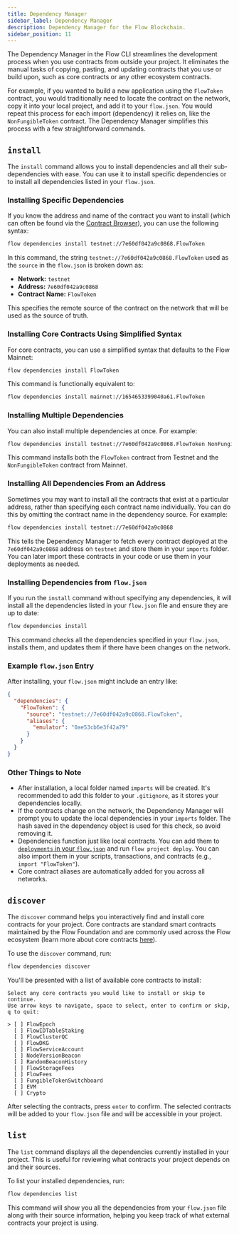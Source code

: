 ```yaml
---
title: Dependency Manager
sidebar_label: Dependency Manager
description: Dependency Manager for the Flow Blockchain.
sidebar_position: 11
---
```


The Dependency Manager in the Flow CLI streamlines the development process when you use contracts from outside your project. It eliminates the manual tasks of copying, pasting, and updating contracts that you use or build upon, such as core contracts or any other ecosystem contracts.

For example, if you wanted to build a new application using the `FlowToken` contract, you would traditionally need to locate the contract on the network, copy it into your local project, and add it to your `flow.json`. You would repeat this process for each import (dependency) it relies on, like the `NonFungibleToken` contract. The Dependency Manager simplifies this process with a few straightforward commands.

## `install`

The `install` command allows you to install dependencies and all their sub-dependencies with ease. You can use it to install specific dependencies or to install all dependencies listed in your `flow.json`.

### Installing Specific Dependencies

If you know the address and name of the contract you want to install (which can often be found via the [Contract Browser](https://contractbrowser.com/)), you can use the following syntax:

```bash
flow dependencies install testnet://7e60df042a9c0868.FlowToken
```

In this command, the string `testnet://7e60df042a9c0868.FlowToken` used as the `source` in the `flow.json` is broken down as:

- **Network:** `testnet`
- **Address:** `7e60df042a9c0868`
- **Contract Name:** `FlowToken`

This specifies the remote source of the contract on the network that will be used as the source of truth.

### Installing Core Contracts Using Simplified Syntax

For core contracts, you can use a simplified syntax that defaults to the Flow Mainnet:

```bash
flow dependencies install FlowToken
```

This command is functionally equivalent to:

```bash
flow dependencies install mainnet://1654653399040a61.FlowToken
```

### Installing Multiple Dependencies

You can also install multiple dependencies at once. For example:

```bash
flow dependencies install testnet://7e60df042a9c0868.FlowToken NonFungibleToken
```

This command installs both the `FlowToken` contract from Testnet and the `NonFungibleToken` contract from Mainnet.

### Installing All Dependencies From an Address

Sometimes you may want to install all the contracts that exist at a particular address, rather than specifying each contract name individually. You can do this by omitting the contract name in the dependency source. For example:

```bash
flow dependencies install testnet://7e60df042a9c0868
```

This tells the Dependency Manager to fetch every contract deployed at the `7e60df042a9c0868` address on `testnet` and store them in your `imports` folder. You can later import these contracts in your code or use them in your deployments as needed.

### Installing Dependencies from `flow.json`

If you run the `install` command without specifying any dependencies, it will install all the dependencies listed in your `flow.json` file and ensure they are up to date:

```bash
flow dependencies install
```

This command checks all the dependencies specified in your `flow.json`, installs them, and updates them if there have been changes on the network.

### Example `flow.json` Entry

After installing, your `flow.json` might include an entry like:

```json
{
  "dependencies": {
    "FlowToken": {
      "source": "testnet://7e60df042a9c0868.FlowToken",
      "aliases": {
        "emulator": "0ae53cb6e3f42a79"
      }
    }
  }
}
```

### Other Things to Note

- After installation, a local folder named `imports` will be created. It's recommended to add this folder to your `.gitignore`, as it stores your dependencies locally.
- If the contracts change on the network, the Dependency Manager will prompt you to update the local dependencies in your `imports` folder. The hash saved in the dependency object is used for this check, so avoid removing it.
- Dependencies function just like local contracts. You can add them to [`deployments` in your `flow.json`](./deployment/deploy-project-contracts.md) and run `flow project deploy`. You can also import them in your scripts, transactions, and contracts (e.g., `import "FlowToken"`).
- Core contract aliases are automatically added for you across all networks.

## `discover`

The `discover` command helps you interactively find and install core contracts for your project. Core contracts are standard smart contracts maintained by the Flow Foundation and are commonly used across the Flow ecosystem (learn more about core contracts [here](../../cadence/core-contracts/index.md)).

To use the `discover` command, run:

```bash
flow dependencies discover
```

You'll be presented with a list of available core contracts to install:

```shell
Select any core contracts you would like to install or skip to continue.
Use arrow keys to navigate, space to select, enter to confirm or skip, q to quit:

> [ ] FlowEpoch
  [ ] FlowIDTableStaking
  [ ] FlowClusterQC
  [ ] FlowDKG
  [ ] FlowServiceAccount
  [ ] NodeVersionBeacon
  [ ] RandomBeaconHistory
  [ ] FlowStorageFees
  [ ] FlowFees
  [ ] FungibleTokenSwitchboard
  [ ] EVM
  [ ] Crypto
```

After selecting the contracts, press `enter` to confirm. The selected contracts will be added to your `flow.json` file and will be accessible in your project.

## `list`

The `list` command displays all the dependencies currently installed in your project. This is useful for reviewing what contracts your project depends on and their sources.

To list your installed dependencies, run:

```bash
flow dependencies list
```

This command will show you all the dependencies from your `flow.json` file along with their source information, helping you keep track of what external contracts your project is using.
